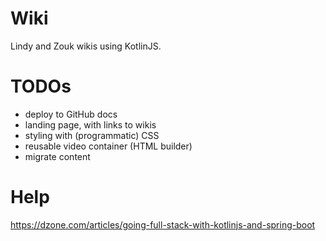 # Wiki

Lindy and Zouk wikis using KotlinJS.

# TODOs

* deploy to GitHub docs
* landing page, with links to wikis
* styling with (programmatic) CSS
* reusable video container (HTML builder)
* migrate content

# Help

https://dzone.com/articles/going-full-stack-with-kotlinjs-and-spring-boot